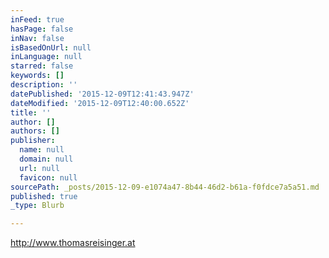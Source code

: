 ```yaml
---
inFeed: true
hasPage: false
inNav: false
isBasedOnUrl: null
inLanguage: null
starred: false
keywords: []
description: ''
datePublished: '2015-12-09T12:41:43.947Z'
dateModified: '2015-12-09T12:40:00.652Z'
title: ''
author: []
authors: []
publisher:
  name: null
  domain: null
  url: null
  favicon: null
sourcePath: _posts/2015-12-09-e1074a47-8b44-46d2-b61a-f0fdce7a5a51.md
published: true
_type: Blurb

---
```

http://www.thomasreisinger.at